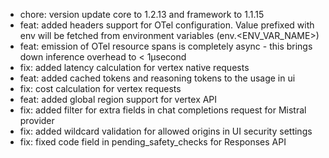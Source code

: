 <!-- The pattern we follow here is to keep the changelog for the latest version -->
<!-- Old changelogs are automatically attached to the GitHub releases -->

- chore: version update core to 1.2.13 and framework to 1.1.15
- feat: added headers support for OTel configuration. Value prefixed with env will be fetched from environment variables (env.<ENV_VAR_NAME>)
- feat: emission of OTel resource spans is completely async - this brings down inference overhead to < 1µsecond
- fix: added latency calculation for vertex native requests
- feat: added cached tokens and reasoning tokens to the usage in ui
- fix: cost calculation for vertex requests
- feat: added global region support for vertex API
- fix: added filter for extra fields in chat completions request for Mistral provider
- fix: added wildcard validation for allowed origins in UI security settings
- fix: fixed code field in pending_safety_checks for Responses API